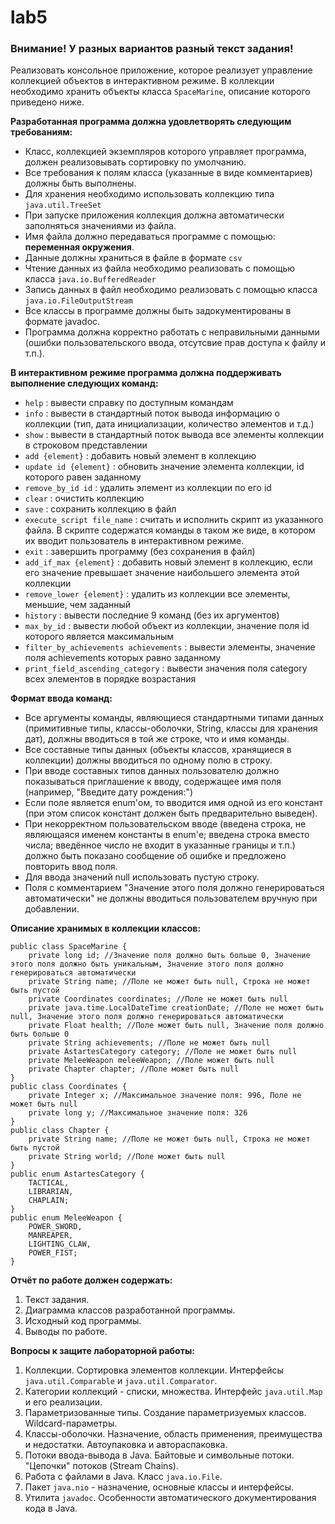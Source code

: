 # lab5
<h3>Внимание! У разных вариантов разный текст задания!</h3>
<p>Реализовать консольное приложение, которое реализует управление коллекцией объектов в интерактивном режиме. В коллекции необходимо хранить объекты класса <code>SpaceMarine</code>, описание которого приведено ниже.</p>
<p><b>Разработанная программа должна удовлетворять следующим требованиям:</b></p>
<ul><li>Класс, коллекцией экземпляров которого управляет программа, должен реализовывать сортировку по умолчанию.</li><li>Все требования к полям класса (указанные в виде комментариев) должны быть выполнены.</li><li>Для хранения необходимо использовать коллекцию типа <code>java.util.TreeSet</code></li><li>При запуске приложения коллекция должна автоматически заполняться значениями из файла.</li><li>Имя файла должно передаваться программе с помощью: <b>переменная окружения</b>.</li><li>Данные должны храниться в файле в формате <code>csv</code></li><li>Чтение данных из файла необходимо реализовать с помощью класса <code>java.io.BufferedReader</code></li><li>Запись данных в файл необходимо реализовать с помощью класса <code>java.io.FileOutputStream</code></li><li>Все классы в программе должны быть задокументированы в формате javadoc.</li><li>Программа должна корректно работать с неправильными данными (ошибки пользовательского ввода, отсутсвие прав доступа к файлу и т.п.).</li></ul>
<p><b>В интерактивном режиме программа должна поддерживать выполнение следующих команд:</b></p>
<ul><li><code>help</code> : вывести справку по доступным командам</li><li><code>info</code> : вывести в стандартный поток вывода информацию о коллекции (тип, дата инициализации, количество элементов и т.д.)</li><li><code>show</code> : вывести в стандартный поток вывода все элементы коллекции в строковом представлении</li><li><code>add {element}</code> : добавить новый элемент в коллекцию</li><li><code>update id {element}</code> : обновить значение элемента коллекции, id которого равен заданному</li><li><code>remove_by_id id</code> : удалить элемент из коллекции по его id</li><li><code>clear</code> : очистить коллекцию</li><li><code>save</code> : сохранить коллекцию в файл</li><li><code>execute_script file_name</code> : считать и исполнить скрипт из указанного файла. В скрипте содержатся команды в таком же виде, в котором их вводит пользователь в интерактивном режиме.</li><li><code>exit</code> : завершить программу (без сохранения в файл)</li><li><code>add_if_max {element}</code> : добавить новый элемент в коллекцию, если его значение превышает значение наибольшего элемента этой коллекции</li><li><code>remove_lower {element}</code> : удалить из коллекции все элементы, меньшие, чем заданный</li><li><code>history</code> : вывести последние 9 команд (без их аргументов)</li><li><code>max_by_id</code> : вывести любой объект из коллекции, значение поля id которого является максимальным</li><li><code>filter_by_achievements achievements</code> : вывести элементы, значение поля achievements которых равно заданному</li><li><code>print_field_ascending_category</code> : вывести значения поля category всех элементов в порядке возрастания</li></ul>
<p><b>Формат ввода команд:</b></p>
<ul><li>Все аргументы команды, являющиеся стандартными типами данных (примитивные типы, классы-оболочки, String, классы для хранения дат), должны вводиться в той же строке, что и имя команды.</li><li>Все составные типы данных (объекты классов, хранящиеся в коллекции) должны вводиться по одному полю в строку.</li><li>При вводе составных типов данных пользователю должно показываться приглашение к вводу, содержащее имя поля (например, "Введите дату рождения:")</li><li>Если поле является enum'ом, то вводится имя одной из его констант (при этом список констант должен быть предварительно выведен).</li><li>При некорректном пользовательском вводе (введена строка, не являющаяся именем константы в enum'е; введена строка вместо числа; введённое число не входит в указанные границы и т.п.) должно быть показано сообщение об ошибке и предложено повторить ввод поля.</li><li>Для ввода значений null использовать пустую строку.</li><li>Поля с комментарием "Значение этого поля должно генерироваться автоматически" не должны вводиться пользователем вручную при добавлении.</li></ul>
<p><b>Описание хранимых в коллекции классов: </b></p>
<pre><code>public class SpaceMarine {
    private long id; //Значение поля должно быть больше 0, Значение этого поля должно быть уникальным, Значение этого поля должно генерироваться автоматически
    private String name; //Поле не может быть null, Строка не может быть пустой
    private Coordinates coordinates; //Поле не может быть null
    private java.time.LocalDateTime creationDate; //Поле не может быть null, Значение этого поля должно генерироваться автоматически
    private Float health; //Поле может быть null, Значение поля должно быть больше 0
    private String achievements; //Поле не может быть null
    private AstartesCategory category; //Поле не может быть null
    private MeleeWeapon meleeWeapon; //Поле может быть null
    private Chapter chapter; //Поле может быть null
}
public class Coordinates {
    private Integer x; //Максимальное значение поля: 996, Поле не может быть null
    private long y; //Максимальное значение поля: 326
}
public class Chapter {
    private String name; //Поле не может быть null, Строка не может быть пустой
    private String world; //Поле может быть null
}
public enum AstartesCategory {
    TACTICAL,
    LIBRARIAN,
    CHAPLAIN;
}
public enum MeleeWeapon {
    POWER_SWORD,
    MANREAPER,
    LIGHTING_CLAW,
    POWER_FIST;
}
</code></pre>
<p id="yui_patched_v3_11_0_1_1485654671736_957"><strong id="yui_patched_v3_11_0_1_1485654671736_956">Отчёт по работе должен содержать:</strong></p>
<ol id="yui_patched_v3_11_0_1_1485654671736_942">
	<li id="yui_patched_v3_11_0_1_1476149081767_969">Текст задания.</li>
	<li>Диаграмма классов разработанной программы.</li>
	<li id="yui_patched_v3_11_0_1_1485654671736_965">Исходный код программы.</li>
	<li id="yui_patched_v3_11_0_1_1476149081767_983">Выводы по работе.</li>
</ol>
<p id="yui_patched_v3_11_0_1_1476149081767_996"><strong id="yui_patched_v3_11_0_1_1476149081767_995">Вопросы к защите лабораторной работы:</strong></p>
<ol>
	<li>Коллекции. Сортировка элементов коллекции. Интерфейсы <code>java.util.Comparable</code> и <code>java.util.Comparator</code>.</li>
	<li>Категории коллекций - списки, множества. Интерфейс <code>java.util.Map</code> и его реализации.</li>
	<li>Параметризованные типы. Создание параметризуемых классов. Wildcard-параметры.</li>
	<li>Классы-оболочки. Назначение, область применения, преимущества и недостатки. Автоупаковка и автораспаковка.</li>
	<li>Потоки ввода-вывода в Java. Байтовые и символьные потоки. "Цепочки" потоков (Stream Chains).</li>
	<li>Работа с файлами в Java. Класс <code>java.io.File</code>.</li>
	<li>Пакет <code>java.nio</code> - назначение, основные классы и интерфейсы.</li>
	<li>Утилита <code>javadoc</code>. Особенности автоматического документирования кода в Java.</li>
</ol>
